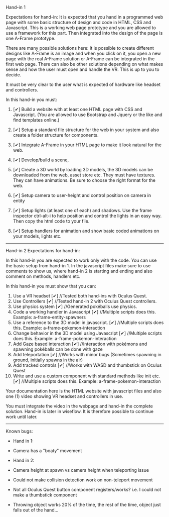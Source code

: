 Hand-in 1

Expectations for hand-in:
It is expected that you hand in a programmed web page with some basic structure of design and 
code in HTML, CSS and Javascript. This is a working web page prototype and you are allowed to use a framework for this part. 
Then integrated into the design of the page is one A-Frame prototype. 

There are many possible solutions here: 
It is possible to create different designs like A-Frame is an image and when you click on it, 
you open a new page with the real A-Frame solution or A-Frame can be integrated in the first web page. 
There can also be other solutions depending on what makes sense and how the user must open and handle the VR. 
This is up to you to decide.

It must be very clear to the user what is expected of hardware like headset and controllers.

In this hand-in you must: 
1. [✔]
Build a website with at least one HTML page with CSS and Javascript. (You are allowed to use Bootstrap and Jquery or the like and find templates online.)  

2. [✔]
Setup a standard file structure for the web in your system and also create a folder structure for components.

3. [✔]
Integrate A-Frame in your HTML page to make it look natural for the web.

4. [✔]
Develop/build a scene, 

5. [✔]
Create a 3D world by loading 3D models, the 3D models can be downloaded from the web, asset store etc. 
They must have textures. They can have animations. Be sure to choose the right format for the web.

6. [✔]
Setup camera to user-height and control position on camera in entity

7. [✔]
Setup lights (at least one of each) and shadows. Use the frame inspector ctrl-alt-i to help 
position and control the lights in an easy way. Then copy the html code to your file. 

8. [✔]
Setup handlers for animation and show basic coded animations on your models, lights etc.
-----------------------------------------------------------------------------

Hand-in 2
Expectations for hand-in:

In this hand-in you are expected to work only with the code. You can use the basic setup from hand-in 1. 
In the javascript files make sure to use comments to show us, where hand-in 2 is starting and ending 
and also comment on methods, handlers etc.  

In this hand-in you must show that you can:
1. Use a VR headset                                                         [✔] //Tested both hand-ins with Oculus Quest.
2. Use Controllers                                                          [✔] //Tested hand-in 2 with Oculus Quest controllers.
3. Use physics system                                                       [✔] //Generated pokéballs use physics.      
4. Code a working handler in Javascript                                     [✔] //Multiple scripts does this. Example: a-frame-entity-spawners
5. Use a reference to the 3D model in javascript.                           [✔] //Multiple scripts does this. Example: a-frame-pokemon-interaction
6. Change behavior in the 3D model using Javascript                         [✔] //Multiple scripts does this. Example: a-frame-pokemon-interaction
7. Add Gaze based interaction                                               [✔] //Interaction with pokémons and spawning pokéballs can be done with gaze
8. Add teleportation                                                        [✔] //Works with minor bugs (Sometimes spawning in ground, initially spawns in the air)
9. Add tracked controls                                                     [✔] //Works with WASD and thumbstick on Oculus Quest
10. Write and use a custom component with standard methods like init etc.   [✔] //Multiple scripts does this. Example: a-frame-pokemon-interaction

Your documentation here is the HTML website with javascript files and also one (1) video showing VR headset and controllers in use. 

You must integrate the video in the webpage and hand-in the complete solution. 
Hand-in is later in wiseflow. It is therefore possible to continue work until later.

-------------------------------------------------------------------------------

Known bugs:
- Hand in 1:
- Camera has a "boaty" movement

- Hand in 2: 
- Camera height at spawn vs camera height when teleporting issue
- Could not make collision detection work on non-teleport movement
- Not all Oculus Quest button component registers/works? i.e. I could not make a thumbstick component
- Throwing object works 20% of the time, the rest of the time, object just falls out of the hand...